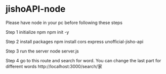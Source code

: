 # jishoAPI-node
Please have node in your pc before following these steps 

Step 1 initialize npm
npm init -y

Step 2 install packages
npm install cors express unofficial-jisho-api

Step 3 run the server
node server.js

Step 4 go to this route and search for word. You can change the last part for different words
http://localhost:3000/search/家
